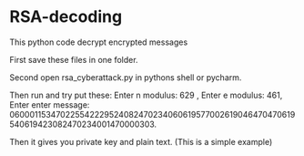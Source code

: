 # RSA-decoding
This python code decrypt encrypted messages

First save these files in one folder.

Second open rsa_cyberattack.py in pythons shell or pycharm.

Then run and try put these: Enter n modulus: 629 , Enter e modulus: 461, Enter enter message: 060001153470225542229524082470234060619577002619046470470619540619423082470234001470000303.

Then it gives you private key and plain text. (This is a simple example)
